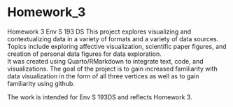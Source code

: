 # Homework_3
Homework 3 Env S 193 DS 
This project explores visualizing and contextualizing data in a variety of formats and a variety of data sources. Topics include exploring affective visualization, scientific paper figures, and creation of personal data figures for data exploration.  
It was created using Quarto/RMarkdown to integrate text, code, and visualizations. The goal of the project is to gain increased familiarity with data visualization in the form of all three vertices as well as to gain familiarity using github.

The work is intended for Env S 193DS  and reflects Homework 3.
